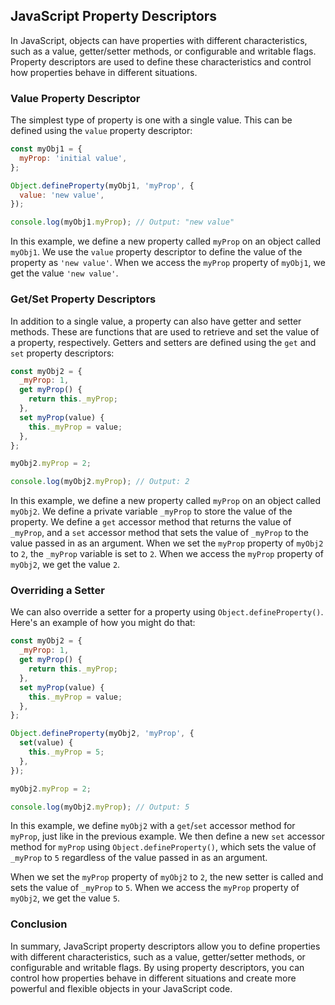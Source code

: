 ## JavaScript Property Descriptors

In JavaScript, objects can have properties with different characteristics, such as a value, getter/setter methods, or configurable and writable flags. Property descriptors are used to define these characteristics and control how properties behave in different situations.

### Value Property Descriptor

The simplest type of property is one with a single value. This can be defined using the `value` property descriptor:

```js
const myObj1 = {
  myProp: 'initial value',
};

Object.defineProperty(myObj1, 'myProp', {
  value: 'new value',
});

console.log(myObj1.myProp); // Output: "new value"
```

In this example, we define a new property called `myProp` on an object called `myObj1`. We use the `value` property descriptor to define the value of the property as `'new value'`. When we access the `myProp` property of `myObj1`, we get the value `'new value'`.

### Get/Set Property Descriptors

In addition to a single value, a property can also have getter and setter methods. These are functions that are used to retrieve and set the value of a property, respectively. Getters and setters are defined using the `get` and `set` property descriptors:

```js
const myObj2 = {
  _myProp: 1,
  get myProp() {
    return this._myProp;
  },
  set myProp(value) {
    this._myProp = value;
  },
};

myObj2.myProp = 2;

console.log(myObj2.myProp); // Output: 2
```

In this example, we define a new property called `myProp` on an object called `myObj2`. We define a private variable `_myProp` to store the value of the property. We define a `get` accessor method that returns the value of `_myProp`, and a `set` accessor method that sets the value of `_myProp` to the value passed in as an argument. When we set the `myProp` property of `myObj2` to `2`, the `_myProp` variable is set to `2`. When we access the `myProp` property of `myObj2`, we get the value `2`.

### Overriding a Setter

We can also override a setter for a property using `Object.defineProperty()`. Here's an example of how you might do that:

```js
const myObj2 = {
  _myProp: 1,
  get myProp() {
    return this._myProp;
  },
  set myProp(value) {
    this._myProp = value;
  },
};

Object.defineProperty(myObj2, 'myProp', {
  set(value) {
    this._myProp = 5;
  },
});

myObj2.myProp = 2;

console.log(myObj2.myProp); // Output: 5
```

In this example, we define `myObj2` with a `get`/`set` accessor method for `myProp`, just like in the previous example. We then define a new `set` accessor method for `myProp` using `Object.defineProperty()`, which sets the value of `_myProp` to `5` regardless of the value passed in as an argument.

When we set the `myProp` property of `myObj2` to `2`, the new setter is called and sets the value of `_myProp` to `5`. When we access the `myProp` property of `myObj2`, we get the value `5`.

### Conclusion

In summary, JavaScript property descriptors allow you to define properties with different characteristics, such as a value, getter/setter methods, or configurable and writable flags. By using property descriptors, you can control how properties behave in different situations and create more powerful and flexible objects in your JavaScript code.

